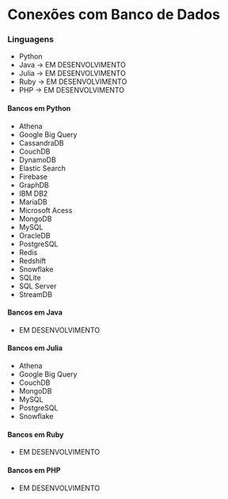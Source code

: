 # Conexões com Banco de Dados

### Linguagens
- Python
- Java  -> EM DESENVOLVIMENTO
- Julia  -> EM DESENVOLVIMENTO
- Ruby  -> EM DESENVOLVIMENTO
- PHP -> EM DESENVOLVIMENTO

#### Bancos em Python
- Athena
- Google Big Query
- CassandraDB
- CouchDB
- DynamoDB
- Elastic Search
- Firebase
- GraphDB
- IBM DB2
- MariaDB
- Microsoft Acess
- MongoDB
- MySQL
- OracleDB
- PostgreSQL
- Redis
- Redshift
- Snowflake
- SQLite
- SQL Server
- StreamDB

#### Bancos em Java
- EM DESENVOLVIMENTO

#### Bancos em Julia
- Athena
- Google Big Query
- CouchDB
- MongoDB
- MySQL
- PostgreSQL
- Snowflake

#### Bancos em Ruby
- EM DESENVOLVIMENTO

#### Bancos em PHP
- EM DESENVOLVIMENTO